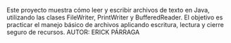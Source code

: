 Este proyecto muestra cómo leer y escribir archivos de texto en Java, utilizando las clases FileWriter, PrintWriter y BufferedReader. El objetivo es practicar el manejo básico de archivos aplicando escritura, lectura y cierre seguro de recursos.
AUTOR: ERICK PÁRRAGA
